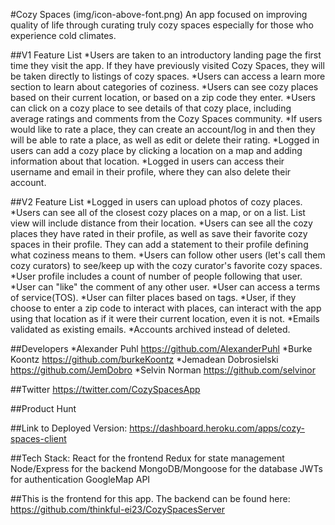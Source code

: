 #Cozy Spaces
(img/icon-above-font.png)
An app focused on improving quality of life through curating truly cozy spaces especially for those who experience cold climates.

##V1 Feature List
*Users are taken to an introductory landing page the first time they visit the app.  If they have previously visited Cozy Spaces, they will be taken directly to listings of cozy spaces.
*Users can access a learn more section to learn about categories of coziness.
*Users can see cozy places based on their current location, or based on a zip code they enter.
*Users can click on a cozy place to see details of that cozy place, including average ratings and comments from the Cozy Spaces community.
*If users would like to rate a place, they can create an account/log in and then they will be able to rate a place, as well as edit or delete their rating.
*Logged in users can add a cozy place by clicking a location on a map and adding information about that location.
*Logged in users can access their username and email in their profile, where they can also delete their account.

##V2 Feature List
*Logged in users can upload photos of cozy places.
*Users can see all of the closest cozy places on a map, or on a list.  List view will include distance from their location.
*Users can see all the cozy places they have rated in their profile, as well as save their favorite cozy spaces in their profile.  They can add a statement to their profile defining what coziness means to them.
*Users can follow other users (let's call them cozy curators) to see/keep up with the cozy curator's favorite cozy spaces.
*User profile includes a count of number of people following that user.
*User can "like" the comment of any other user.
*User can access a terms of service(TOS).
*User can filter places based on tags.
*User, if they choose to enter a zip code to interact with places, can interact with the app using that location as if it were their current location, even it is not.
*Emails validated as existing emails.
*Accounts archived instead of deleted.

##Developers
*Alexander Puhl https://github.com/AlexanderPuhl
*Burke Koontz https://github.com/burkeKoontz
*Jemadean Dobrosielski https://github.com/JemDobro
*Selvin Norman https://github.com/selvinor

##Twitter 
https://twitter.com/CozySpacesApp

##Product Hunt

##Link to Deployed Version:
https://dashboard.heroku.com/apps/cozy-spaces-client

##Tech Stack:
React for the frontend
Redux for state management
Node/Express for the backend
MongoDB/Mongoose for the database
JWTs for authentication
GoogleMap API

##This is the frontend for this app.  The backend can be found here: 
https://github.com/thinkful-ei23/CozySpacesServer

